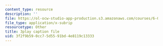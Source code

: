 ```yaml
---
content_type: resource
description: ''
file: https://ol-ocw-studio-app-production.s3.amazonaws.com/courses/6-042j-mathematics-for-computer-science-spring-2015/3f2f9b590cc75d5591bd4e8119c13333_CWkh5kb4TGc.vtt
file_type: application/x-subrip
resourcetype: Other
title: 3play caption file
uid: 3f2f9b59-0cc7-5d55-91bd-4e8119c13333
---
```

